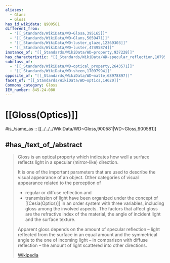 ```yaml
---
aliases:
  - Glanz
  - Gloss
has_id_wikidata: Q900581
different_from:
  - "[[_Standards/WikiData/WD~Glosa,395165]]"
  - "[[_Standards/WikiData/WD~Glans,5059471]]"
  - "[[_Standards/WikiData/WD~luster_glaze,12369303]]"
  - "[[_Standards/WikiData/WD~luster,47495874]]"
instance_of: "[[_Standards/WikiData/WD~property,937228]]"
has_characteristic: "[[_Standards/WikiData/WD~specular_reflection,1079524]]"
subclass_of:
  - "[[_Standards/WikiData/WD~optical_property,2643571]]"
  - "[[_Standards/WikiData/WD~sheen,17097994]]"
opposite_of: "[[_Standards/WikiData/WD~matte,68978897]]"
facet_of: "[[_Standards/WikiData/WD~optics,14620]]"
Commons_category: Gloss
IEV_number: 845-24-080
---
```


# [[Gloss(Optics)]] 

#is_/same_as :: [[../../../WikiData/WD~Gloss,900581|WD~Gloss,900581]] 
## #has_/text_of_/abstract 

> Gloss is an optical property which indicates 
> how well a surface reflects light in a specular (mirror-like) direction. 
> 
> It is one of the important parameters that are used to describe the visual appearance of an object. 
> Other categories of visual appearance related to the perception of 
> - regular or diffuse reflection and 
> - transmission of light have been organized under the concept of [[Cesia(Optics)]] 
> in an order system with three variables, including gloss among the involved aspects. 
> The factors that affect gloss are the refractive index of the material, 
> the angle of incident light and the surface texture.
>
> Apparent gloss depends on the amount of specular reflection – 
> light reflected from the surface in an equal amount 
> and the symmetrical angle to the one of incoming light – 
> in comparison with diffuse reflection – the amount of light scattered into other directions.
>
> [Wikipedia](https://en.wikipedia.org/wiki/Gloss%20(optics)) 

